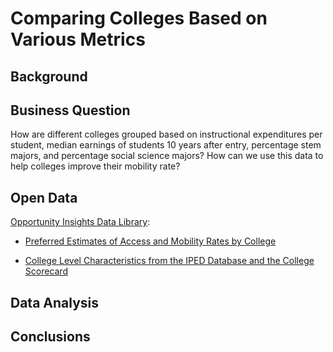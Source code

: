 # Comparing Colleges Based on Various Metrics
## Background

## Business Question
How are different colleges grouped based on instructional expenditures per student, median earnings of students 10 years after entry, percentage stem majors, and percentage social science majors? How can we use this data to help colleges improve their mobility rate?

## Open Data
[Opportunity Insights Data Library](https://opportunityinsights.org/data/?geographic_level=0&topic=105&paper_id=0#resource-listing):

- [Preferred Estimates of Access and Mobility Rates by College](https://github.com/angelali1479/college-data-cluster-analysis/blob/main/mrc_table1.csv)

- [College Level Characteristics from the IPED Database and the College Scorecard](https://github.com/angelali1479/college-data-cluster-analysis/blob/main/mrc_table7.csv)

## Data Analysis

## Conclusions
